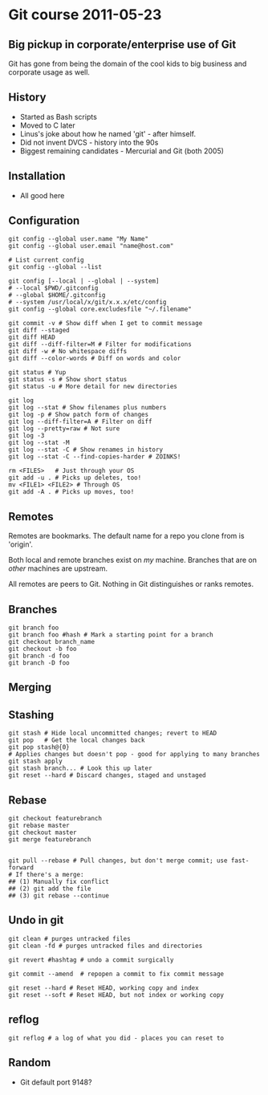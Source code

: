 # Git course 2011-05-23

## Big pickup in corporate/enterprise use of Git

Git has gone from being the domain of the cool kids to big business and corporate usage as well.

## History

+ Started as Bash scripts
+ Moved to C later
+ Linus's joke about how he named 'git' - after himself.
+ Did not invent DVCS - history into the 90s
+ Biggest remaining candidates - Mercurial and Git (both 2005)

## Installation

+ All good here

## Configuration

    git config --global user.name "My Name"
    git config --global user.email "name@host.com"

    # List current config
    git config --global --list

    git config [--local | --global | --system]
    # --local $PWD/.gitconfig
    # --global $HOME/.gitconfig
    # --system /usr/local/x/git/x.x.x/etc/config
    git config --global core.excludesfile "~/.filename"

    git commit -v # Show diff when I get to commit message
    git diff --staged
    git diff HEAD
    git diff --diff-filter=M # Filter for modifications
    git diff -w # No whitespace diffs
    git diff --color-words # Diff on words and color

    git status # Yup
    git status -s # Show short status
    git status -u # More detail for new directories

    git log
    git log --stat # Show filenames plus numbers
    git log -p # Show patch form of changes
    git log --diff-filter=A # Filter on diff
    git log --pretty=raw # Not sure
    git log -3
    git log --stat -M
    git log --stat -C # Show renames in history
    git log --stat -C --find-copies-harder # ZOINKS!

    rm <FILES>   # Just through your OS
    git add -u . # Picks up deletes, too!
    mv <FILE1> <FILE2> # Through OS
    git add -A . # Picks up moves, too!

## Remotes

Remotes are bookmarks. The default name for a repo you clone from is 'origin'.

Both local and remote branches exist on *my* machine. Branches that are on *other* machines are upstream.

All remotes are peers to Git. Nothing in Git distinguishes or ranks remotes.

## Branches

    git branch foo
    git branch foo #hash # Mark a starting point for a branch
    git checkout branch_name
    git checkout -b foo
    git branch -d foo
    git branch -D foo

## Merging

## Stashing

    git stash # Hide local uncommitted changes; revert to HEAD
    git pop   # Get the local changes back
    git pop stash@{0}
    # Applies changes but doesn't pop - good for applying to many branches
    git stash apply
    git stash branch... # Look this up later
    git reset --hard # Discard changes, staged and unstaged

## Rebase

    git checkout featurebranch
    git rebase master
    git checkout master
    git merge featurebranch


    git pull --rebase # Pull changes, but don't merge commit; use fast-forward
    # If there's a merge:
    ## (1) Manually fix conflict
    ## (2) git add the file
    ## (3) git rebase --continue

## Undo in git

    git clean # purges untracked files
    git clean -fd # purges untracked files and directories

    git revert #hashtag # undo a commit surgically

    git commit --amend  # repopen a commit to fix commit message

    git reset --hard # Reset HEAD, working copy and index
    git reset --soft # Reset HEAD, but not index or working copy

## reflog

    git reflog # a log of what you did - places you can reset to


## Random

+ Git default port 9148?
